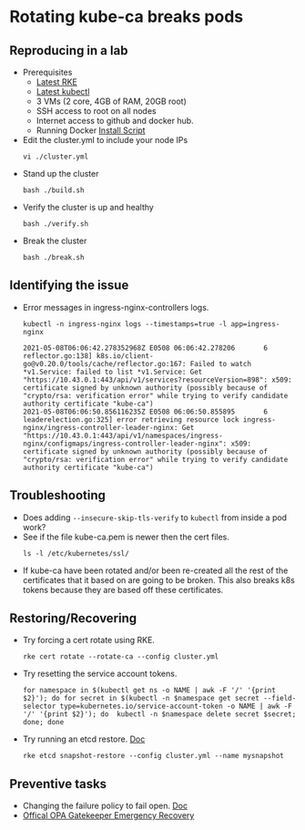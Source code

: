 # Rotating kube-ca breaks pods

## Reproducing in a lab
- Prerequisites
  - [Latest RKE](https://github.com/rancher/rke/releases/tag/v1.2.7)
  - [Latest kubectl](https://github.com/kubernetes/kubectl/releases/tag/v0.20.6)
  - 3 VMs (2 core, 4GB of RAM, 20GB root)
  - SSH access to root on all nodes
  - Internet access to github and docker hub.
  - Running Docker [Install Script](https://github.com/rancher/install-docker)
- Edit the cluster.yml to include your node IPs
  ```
  vi ./cluster.yml
  ```
- Stand up the cluster
  ```
  bash ./build.sh
  ```
- Verify the cluster is up and healthy
  ```
  bash ./verify.sh
  ```
- Break the cluster
  ```
  bash ./break.sh
  ```

## Identifying the issue
- Error messages in ingress-nginx-controllers logs.
  ```
  kubectl -n ingress-nginx logs --timestamps=true -l app=ingress-nginx
  ```
  ```
  2021-05-08T06:06:42.278352968Z E0508 06:06:42.278206       6 reflector.go:138] k8s.io/client-go@v0.20.0/tools/cache/reflector.go:167: Failed to watch *v1.Service: failed to list *v1.Service: Get "https://10.43.0.1:443/api/v1/services?resourceVersion=898": x509: certificate signed by unknown authority (possibly because of "crypto/rsa: verification error" while trying to verify candidate authority certificate "kube-ca")
  2021-05-08T06:06:50.856116235Z E0508 06:06:50.855895       6 leaderelection.go:325] error retrieving resource lock ingress-nginx/ingress-controller-leader-nginx: Get "https://10.43.0.1:443/api/v1/namespaces/ingress-nginx/configmaps/ingress-controller-leader-nginx": x509: certificate signed by unknown authority (possibly because of "crypto/rsa: verification error" while trying to verify candidate authority certificate "kube-ca")
  ```

## Troubleshooting
- Does adding `--insecure-skip-tls-verify` to `kubectl` from inside a pod work?
- See if the file kube-ca.pem is newer then the cert files.
  ```
  ls -l /etc/kubernetes/ssl/
  ```
- If kube-ca have been rotated and/or been re-created all the rest of the certificates that it based on are going to be broken. This also breaks k8s tokens because they are based off these certificates.


## Restoring/Recovering
- Try forcing a cert rotate using RKE.
  ```
  rke cert rotate --rotate-ca --config cluster.yml
  ```
- Try resetting the service account tokens.
  ```
  for namespace in $(kubectl get ns -o NAME | awk -F '/' '{print $2}'); do for secret in $(kubectl -n $namespace get secret --field-selector type=kubernetes.io/service-account-token -o NAME | awk -F '/' '{print $2}'); do  kubectl -n $namespace delete secret $secret; done; done
  ```
- Try running an etcd restore. [Doc](https://rancher.com/docs/rke/latest/en/etcd-snapshots/restoring-from-backup/)
  ```
  rke etcd snapshot-restore --config cluster.yml --name mysnapshot
  ```

## Preventive tasks
- Changing the failure policy to fail open. [Doc](https://open-policy-agent.github.io/gatekeeper/website/docs/failing-closed)
- [Offical OPA Gatekeeper Emergency Recovery](https://open-policy-agent.github.io/gatekeeper/website/docs/emergency)
